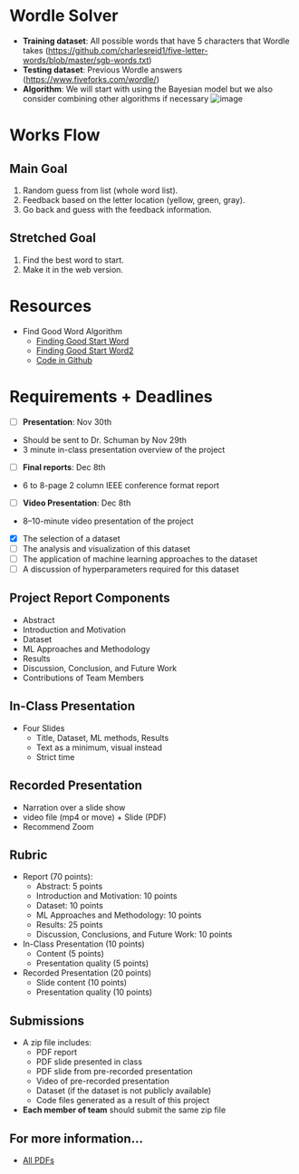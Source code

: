# Wordle Solver
- **Training dataset**: All possible words that have 5 characters that Wordle takes (https://github.com/charlesreid1/five-letter-words/blob/master/sgb-words.txt)
- **Testing dataset**: Previous Wordle answers (https://www.fiveforks.com/wordle/)
- **Algorithm**: We will start with using the Bayesian model but we also consider combining other algorithms if necessary
![image](https://github.com/JihunKimCode/Wordle-Solver/assets/112218975/9fc7ca5c-caf3-4a7e-9f6b-6802ef6a1086)

# Works Flow
## Main Goal
1. Random guess from list (whole word list).
2. Feedback based on the letter location (yellow, green, gray).
3. Go back and guess with the feedback information.
## Stretched Goal
1. Find the best word to start.
2. Make it in the web version.

# Resources
* Find Good Word Algorithm
  * [Finding Good Start Word](https://youtu.be/v68zYyaEmEA?si=6YcWoP0axWr9h6b7)
  * [Finding Good Start Word2](https://youtu.be/fRed0Xmc2Wg?si=LGqrzxLIqUL-g5h1)
  * [Code in Github](https://github.com/3b1b/videos/tree/master/_2022/wordle)
# Requirements + Deadlines
- [ ]  **Presentation**: Nov 30th
  - Should be sent to Dr. Schuman by Nov 29th
  - 3 minute in-class presentation overview of the project
- [ ]  **Final reports**: Dec 8th
  - 6 to 8-page 2 column IEEE conference format report
- [ ]  **Video Presentation**: Dec 8th
  - 8–10-minute video presentation of the project
- [x]  The selection of a dataset
- [ ]  The analysis and visualization of this dataset
- [ ]  The application of machine learning approaches to the dataset
- [ ]  A discussion of hyperparameters required for this dataset

## Project Report Components
* Abstract
* Introduction and Motivation
* Dataset
* ML Approaches and Methodology
* Results
* Discussion, Conclusion, and Future Work
* Contributions of Team Members

## In-Class Presentation
* Four Slides
  * Title, Dataset, ML methods, Results
  * Text as a minimum, visual instead
  * Strict time

## Recorded Presentation
* Narration over a slide show
* video file (mp4 or move) + Slide (PDF)
* Recommend Zoom

## Rubric
* Report (70 points):
  * Abstract: 5 points
  * Introduction and Motivation: 10 points
  * Dataset: 10 points
  * ML Approaches and Methodology: 10 points
  * Results: 25 points
  * Discussion, Conclusions, and Future Work: 10 points
* In-Class Presentation (10 points)
  * Content (5 points)
  * Presentation quality (5 points)
* Recorded Presentation (20 points)
  * Slide content (10 points)
  * Presentation quality (10 points)

## Submissions
* A zip file includes:
  * PDF report
  * PDF slide presented in class
  * PDF slide from pre-recorded presentation
  * Video of pre-recorded presentation
  * Dataset (if the dataset is not publicly available)
  * Code files generated as a result of this project
* **Each member of team** should submit the same zip file

## For more information...
* [All PDFs](https://github.com/JihunKimCode/Wordle-Solver/tree/72fc9e32a668001543b820a388d1bec7debfc807/PDFs)